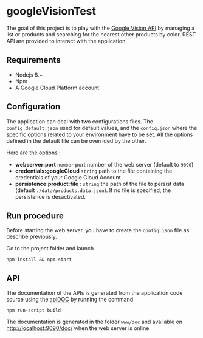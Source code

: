 # googleVisionTest
The goal of this project is to play with the [Google Vision API](https://cloud.google.com/vision) by managing a list or products and searching for the nearest other products by color. REST API are provided to interact with the application.

## Requirements

* Nodejs 8.+
* Npm
* A Google Cloud Platform account

## Configuration

The application can deal with two configurations files. The `config.default.json` used for default values, and the `config.json` where the specific options related to your environment have to be set. All the options defined in the default file can be overrided by the other.

Here are the options :
* **webserver:port** `number` port number of the web server (default to `9090`)
* **credentials:googleCloud** `string` path to the file containing the credentials of your Google Cloud Account
* **persistence:product:file** : `string` the path of the file to persist data (default `./data/products.data.json`). If no file is specified, the persistence is desactivated. 


## Run procedure

Before starting the web server, you have to create the `config.json` file as describe previously.

Go to the project folder and launch

`npm install && npm start`

## API

The documentation of the APIs is generated from the application code source using the [apiDOC](http://apidocjs.com) by running the command 

`npm run-script build`

The documentation is generated in the folder `www/doc` and available on [http://localhost:9090/doc/](http://localhost:9090/doc/) when the web server is online